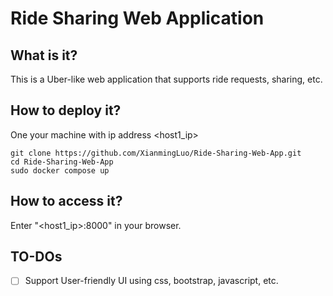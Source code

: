 # Ride Sharing Web Application

## What is it?
This is a Uber-like web application that supports ride requests, sharing, etc.

## How to deploy it?
One your machine with ip address <host1_ip>
```
git clone https://github.com/XianmingLuo/Ride-Sharing-Web-App.git
cd Ride-Sharing-Web-App
sudo docker compose up
```
## How to access it?
Enter "<host1_ip>:8000" in your browser.

## TO-DOs
- [ ] Support User-friendly UI using css, bootstrap, javascript, etc.
